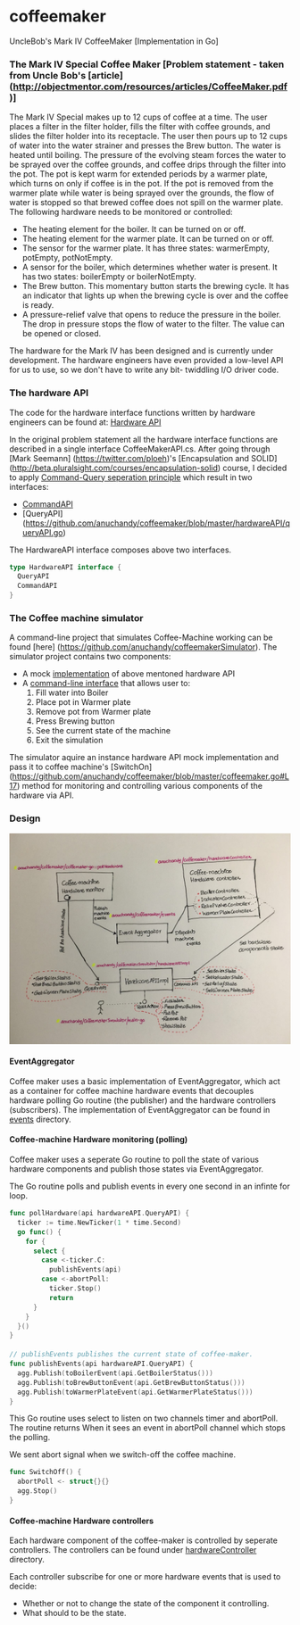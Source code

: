 # coffeemaker
UncleBob's Mark IV CoffeeMaker [Implementation in Go]

### The Mark IV Special Coffee Maker [Problem statement - taken from Uncle Bob's [article] (http://objectmentor.com/resources/articles/CoffeeMaker.pdf)]


The Mark IV Special makes up to 12 cups of coffee at a time. The user places a filter in the filter holder, fills the filter with coffee grounds, and slides the filter holder into its receptacle. The user then pours up to 12 cups of water into the water strainer and presses the Brew button. The water is heated until boiling. The pressure of the evolving steam forces the water to be sprayed over the coffee grounds, and coffee drips through the filter into the pot. The pot is kept warm for extended periods by a warmer plate, which turns on only if coffee is in the pot. If the pot is removed from the warmer plate while water is being sprayed over the grounds, the flow of water is stopped so that brewed coffee does not spill on the warmer plate. The following hardware needs to be monitored or controlled:

* The heating element for the boiler. It can be turned on or off.
* The heating element for the warmer plate. It can be turned on or off.
* The sensor for the warmer plate. It has three states: warmerEmpty, potEmpty, potNotEmpty.
* A sensor for the boiler, which determines whether water is present. It has two states: boilerEmpty or boilerNotEmpty.
* The Brew button. This momentary button starts the brewing cycle. It has an indicator that lights up when the brewing cycle is over and the coffee is ready.
* A pressure-relief valve that opens to reduce the pressure in the boiler. The drop in pressure stops the flow of water to the filter. The value can be opened or closed.

The hardware for the Mark IV has been designed and is currently under development. The hardware engineers have even provided a low-level API for us to use, so we don't have to write any bit- twiddling I/O driver code.

### The hardware API

The code for the hardware interface functions written by hardware engineers can be found at:
  [Hardware API](https://github.com/anuchandy/coffeemaker/tree/master/hardwareAPI)

In the original problem statement all the hardware interface functions are described in a single interface CoffeeMakerAPI.cs.
After going through [Mark Seemann] (https://twitter.com/ploeh)'s [Encapsulation and SOLID] (http://beta.pluralsight.com/courses/encapsulation-solid)
course, I decided to apply [Command-Query seperation principle](https://en.wikipedia.org/wiki/Command–query_separation) which result in two interfaces:
 
* [CommandAPI](https://github.com/anuchandy/coffeemaker/blob/master/hardwareAPI/commandAPI.go)
* [QueryAPI] (https://github.com/anuchandy/coffeemaker/blob/master/hardwareAPI/queryAPI.go)

The HardwareAPI interface composes above two interfaces.

```go
type HardwareAPI interface {
  QueryAPI
  CommandAPI
}
```

### The Coffee machine simulator

A command-line project that simulates Coffee-Machine working can be found [here] (https://github.com/anuchandy/coffeemakerSimulator). The simulator project contains two components:

* A mock [implementation](https://github.com/anuchandy/coffeemakerSimulator/tree/master/hardwareAPIImpl) of above mentoned hardware API
* A [command-line interface](https://github.com/anuchandy/coffeemakerSimulator/blob/master/main.go) that allows user to:
    1. Fill water into Boiler
    2. Place pot in Warmer plate
    3. Remove pot from Warmer plate
    4. Press Brewing button
    5. See the current state of the machine
    6. Exit the simulation

The simulator aquire an instance hardware API mock implementation and pass it to coffee machine's [SwitchOn] (https://github.com/anuchandy/coffeemaker/blob/master/coffeemaker.go#L17) method for monitoring and controlling various components of the hardware via API.

### Design

![Alt text](/CoffeeMaker.JPG?raw=true "Coffee-Maker design")

#### EventAggregator

Coffee maker uses a basic implementation of EventAggregator, which act as a container for coffee machine hardware events that decouples hardware polling Go routine (the publisher) and the hardware controllers (subscribers). The implementation of EventAggregator can be found in [events](https://github.com/anuchandy/coffeemaker/tree/master/events) directory.

#### Coffee-machine Hardware monitoring (polling)

Coffee maker uses a seperate Go routine to poll the state of various hardware components and publish those states via EventAggregator.

The Go routine polls and publish events in every one second in an infinte for loop.

```go
func pollHardware(api hardwareAPI.QueryAPI) {
  ticker := time.NewTicker(1 * time.Second)
  go func() {
    for {
      select {
        case <-ticker.C:
          publishEvents(api)
        case <-abortPoll:
          ticker.Stop()
          return
      }
    }
  }()
}

// publishEvents publishes the current state of coffee-maker.
func publishEvents(api hardwareAPI.QueryAPI) {
  agg.Publish(toBoilerEvent(api.GetBoilerStatus()))
  agg.Publish(toBrewButtonEvent(api.GetBrewButtonStatus()))
  agg.Publish(toWarmerPlateEvent(api.GetWarmerPlateStatus()))
}
```

This Go routine uses select to listen on two channels timer and abortPoll. The routine returns When it sees an event in abortPoll channel which stops the polling.

We sent abort signal when we switch-off the coffee machine.

```go
func SwitchOff() {
  abortPoll <- struct{}{}
  agg.Stop()
}
```

#### Coffee-machine Hardware controllers

Each hardware component of the coffee-maker is controlled by seperate controllers. The controllers can be found under [hardwareController](https://github.com/anuchandy/coffeemaker/tree/master/hardwareController) directory.

Each controller subscribe for one or more hardware events that is used to decide:
* Whether or not to change the state of the component it controlling.
* What should to be the state.
